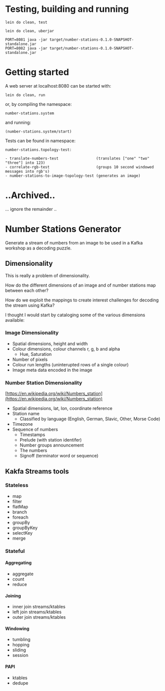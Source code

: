 # Testing, building and running

    lein do clean, test

    lein do clean, uberjar

    PORT=8081 java -jar target/number-stations-0.1.0-SNAPSHOT-standalone.jar
    PORT=8082 java -jar target/number-stations-0.1.0-SNAPSHOT-standalone.jar

# Getting started

A web server at localhost:8080 can be started with:

    lein do clean, run

or, by compiling the namespace:

    number-stations.system

and running:

    (number-stations.system/start)

Tests can be found in namespace:

    number-stations.topology-test:

    - translate-numbers-test                 (translates ["one" "two" "three"] into 123)
    - correlate-rgb-test                     (groups 10 second windowed messages into rgb's)
    - number-stations-to-image-topology-test (generates an image)

# ..Archived..

... ignore the remainder ..

# Number Stations Generator

Generate a stream of numbers from an image to be used in a Kafka workshop as a decoding puzzle.

## Dimensionality

This is really a problem of dimensionality.

How do the different dimensions of an image and of number stations map between each other?

How do we exploit the mappings to create interest challenges for decoding the stream using Kafka?

I thought I would start by cataloging some of the various dimensions available:

### Image Dimensionality

* Spatial dimensions, height and width
* Colour dimensions, colour channels r, g, b and alpha
  - Hue, Saturation
* Number of pixels
* Colour run lengths (uninterupted rows of a single colour)
* Image meta data encoded in the image

### Number Station Dimensionality

[https://en.wikipedia.org/wiki/Numbers_station](https://en.wikipedia.org/wiki/Numbers_station)

* Spatial dimensions, lat, lon, coordinate reference
* Station name
  - Classified by language (English, German, Slavic, Other, Morse Code)
* Timezone
* Sequence of numbers
  - Timestamps
  - Prelude (with station identifer)
  - Number groups announcement
  - The numbers
  - Signoff (terminator word or sequence)

## Kakfa Streams tools

### Stateless

* map
* filter
* flatMap
* branch
* foreach
* groupBy
* groupByKey
* selectKey
* merge

### Stateful

#### Aggregating

* aggregate
* count
* reduce

#### Joining

* inner join streams/ktables
* left join streams/ktables
* outer join streams/ktables

#### Windowing

* tumbling
* hopping
* sliding
* session

#### PAPI

* ktables
* dedupe
